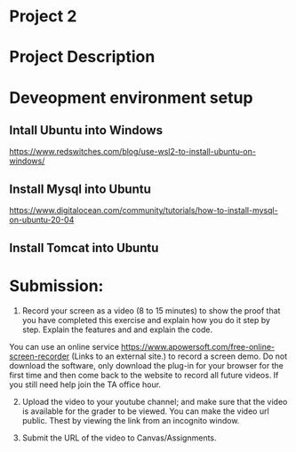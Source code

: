 
# Project 2

# Project Description

# Deveopment environment setup

## Intall Ubuntu into Windows
   https://www.redswitches.com/blog/use-wsl2-to-install-ubuntu-on-windows/
## Install Mysql into Ubuntu
   https://www.digitalocean.com/community/tutorials/how-to-install-mysql-on-ubuntu-20-04
## Install Tomcat into Ubuntu 




# Submission:

1. Record your screen as a video (8 to 15 minutes) to show the proof that you have completed this exercise and explain how you do it step by step. Explain the features and  and explain the code.

You can use an online service https://www.apowersoft.com/free-online-screen-recorder (Links to an external site.) to record a screen demo. Do not download the software, only download the plug-in for your browser for the first time and then come back to the website to record all future videos. If you still need help join the TA office hour.

2. Upload the video to your youtube channel; and make sure that the video is available for the grader to be viewed. You can make the video url public. Thest by viewing the link from an incognito window. 

3. Submit the URL of the video to Canvas/Assignments.